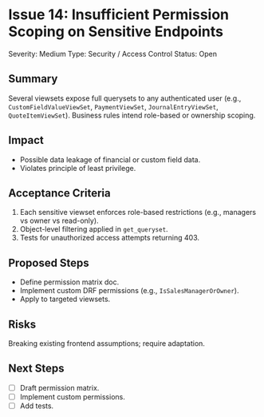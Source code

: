 # Issue 14: Insufficient Permission Scoping on Sensitive Endpoints

Severity: Medium
Type: Security / Access Control
Status: Open

## Summary
Several viewsets expose full querysets to any authenticated user (e.g., `CustomFieldValueViewSet`, `PaymentViewSet`, `JournalEntryViewSet`, `QuoteItemViewSet`). Business rules intend role-based or ownership scoping.

## Impact
- Possible data leakage of financial or custom field data.
- Violates principle of least privilege.

## Acceptance Criteria
1. Each sensitive viewset enforces role-based restrictions (e.g., managers vs owner vs read-only).
2. Object-level filtering applied in `get_queryset`.
3. Tests for unauthorized access attempts returning 403.

## Proposed Steps
- Define permission matrix doc.
- Implement custom DRF permissions (e.g., `IsSalesManagerOrOwner`).
- Apply to targeted viewsets.

## Risks
Breaking existing frontend assumptions; require adaptation.

## Next Steps
- [ ] Draft permission matrix.
- [ ] Implement custom permissions.
- [ ] Add tests.
